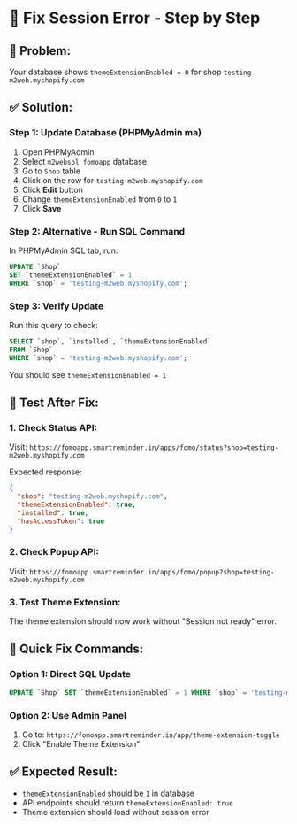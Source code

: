 # 🔧 Fix Session Error - Step by Step

## 🎯 **Problem:**
Your database shows `themeExtensionEnabled = 0` for shop `testing-m2web.myshopify.com`

## ✅ **Solution:**

### **Step 1: Update Database (PHPMyAdmin ma)**
1. Open PHPMyAdmin
2. Select `m2websol_fomoapp` database
3. Go to `Shop` table
4. Click on the row for `testing-m2web.myshopify.com`
5. Click **Edit** button
6. Change `themeExtensionEnabled` from `0` to `1`
7. Click **Save**

### **Step 2: Alternative - Run SQL Command**
In PHPMyAdmin SQL tab, run:
```sql
UPDATE `Shop` 
SET `themeExtensionEnabled` = 1 
WHERE `shop` = 'testing-m2web.myshopify.com';
```

### **Step 3: Verify Update**
Run this query to check:
```sql
SELECT `shop`, `installed`, `themeExtensionEnabled` 
FROM `Shop` 
WHERE `shop` = 'testing-m2web.myshopify.com';
```

You should see `themeExtensionEnabled = 1`

## 🚀 **Test After Fix:**

### **1. Check Status API:**
Visit: `https://fomoapp.smartreminder.in/apps/fomo/status?shop=testing-m2web.myshopify.com`

Expected response:
```json
{
  "shop": "testing-m2web.myshopify.com",
  "themeExtensionEnabled": true,
  "installed": true,
  "hasAccessToken": true
}
```

### **2. Check Popup API:**
Visit: `https://fomoapp.smartreminder.in/apps/fomo/popup?shop=testing-m2web.myshopify.com`

### **3. Test Theme Extension:**
The theme extension should now work without "Session not ready" error.

## 🎯 **Quick Fix Commands:**

### **Option 1: Direct SQL Update**
```sql
UPDATE `Shop` SET `themeExtensionEnabled` = 1 WHERE `shop` = 'testing-m2web.myshopify.com';
```

### **Option 2: Use Admin Panel**
1. Go to: `https://fomoapp.smartreminder.in/app/theme-extension-toggle`
2. Click "Enable Theme Extension"

## ✅ **Expected Result:**
- `themeExtensionEnabled` should be `1` in database
- API endpoints should return `themeExtensionEnabled: true`
- Theme extension should load without session error
